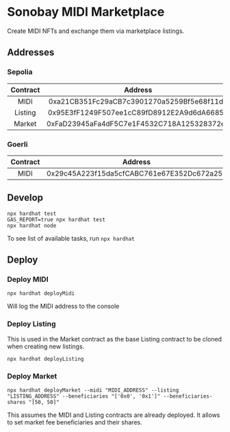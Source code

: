 # Sonobay MIDI Marketplace

Create MIDI NFTs and exchange them via marketplace listings.

## Addresses

### Sepolia

| Contract | Address                                    |
| :------: | :----------------------------------------: |
| MIDI     | 0xa21CB351Fc29aCB7c3901270a5259Bf5e68f11d8 |
| Listing  | 0x95E3fF1249F507ee1cC89fD8912E2A9d6dA66854 |
| Market   | 0xFaD23945aFa4dF5C7e1F4532C718A125328372e7 |

### Goerli

| Contract | Address                                    |
| :------: | :----------------------------------------: |
| MIDI     | 0x29c45A223f15da5cfCABC761e67E352Dc672a25a |

## Develop

```shell
npx hardhat test
GAS_REPORT=true npx hardhat test
npx hardhat node
```

To see list of available tasks, run `npx hardhat`

## Deploy

### Deploy MIDI

```shell
npx hardhat deployMidi
```

Will log the MIDI address to the console

### Deploy Listing

This is used in the Market contract as the base Listing contract to be cloned when creating new listings.

```shell
npx hardhat deployListing
```

### Deploy Market

```shell
npx hardhat deployMarket --midi "MIDI_ADDRESS" --listing "LISTING_ADDRESS" --beneficiaries "['0x0', '0x1']" --beneficiaries-shares "[50, 50]"
```

This assumes the MIDI and Listing contracts are already deployed. It allows to set market fee beneficiaries and their shares.


